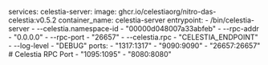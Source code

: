 services:
  celestia-server:
    image: ghcr.io/celestiaorg/nitro-das-celestia:v0.5.2
    container_name: celestia-server
    entrypoint:
      - /bin/celestia-server
      - --celestia.namespace-id
      - "00000d048007a33abfeb"
      - --rpc-addr
      - "0.0.0.0"
      - --rpc-port
      - "26657"
      - --celestia.rpc
      - "CELESTIA_ENDPOINT"
      - --log-level
      - "DEBUG"
    ports:
      - "1317:1317"
      - "9090:9090"
      - "26657:26657" # Celestia RPC Port
      - "1095:1095"
      - "8080:8080"
